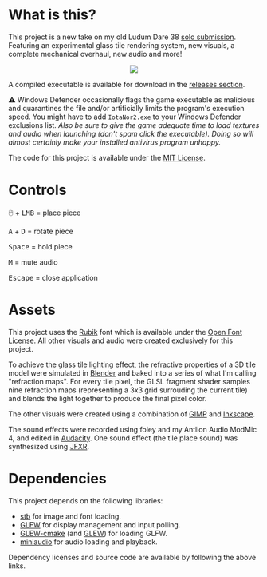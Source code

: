 # What is this?
This project is a new take on my old Ludum Dare 38 [solo submission](https://ldjam.com/events/ludum-dare/38/iota-nor). Featuring an experimental glass tile rendering system, new visuals, a complete mechanical overhaul, new audio and more!

<p align="center">
  <img src="https://github.com/osreboot/IotaNor2/blob/master/iota_nor_2.gif">
</p>

A compiled executable is available for download in the [releases section](https://github.com/osreboot/IotaNor2/releases).

:warning: Windows Defender occasionally flags the game executable as malicious and quarantines the file and/or artificially limits the program's execution speed. You might have to add `IotaNor2.exe` to your Windows Defender exclusions list. *Also be sure to give the game adequate time to load textures and audio when launching (don't spam click the executable). Doing so will almost certainly make your installed antivirus program unhappy.*

The code for this project is available under the [MIT License](https://choosealicense.com/licenses/mit/).

# Controls

🖱️ + <kbd>LMB</kbd> = place piece

<kbd>A</kbd> + <kbd>D</kbd> = rotate piece

<kbd>Space</kbd> = hold piece

<kbd>M</kbd> = mute audio

<kbd>Escape</kbd> = close application

# Assets
This project uses the [Rubik](https://fonts.google.com/specimen/Rubik/about) font which is available under the [Open Font License](https://scripts.sil.org/cms/scripts/page.php?site_id=nrsi&id=OFL). All other visuals and audio were created exclusively for this project.

To achieve the glass tile lighting effect, the refractive properties of a 3D tile model were simulated in [Blender](https://www.blender.org/) and baked into a series of what I'm calling "refraction maps". For every tile pixel, the GLSL fragment shader samples nine refraction maps (representing a 3x3 grid surrouding the current tile) and blends the light together to produce the final pixel color.

The other visuals were created using a combination of [GIMP](https://www.gimp.org/) and [Inkscape](https://inkscape.org/).

The sound effects were recorded using foley and my Antlion Audio ModMic 4, and edited in [Audacity](https://www.audacityteam.org/). One sound effect (the tile place sound) was synthesized using [JFXR](https://jfxr.frozenfractal.com/).

# Dependencies

This project depends on the following libraries:

- [stb](https://github.com/nothings/stb) for image and font loading.
- [GLFW](https://github.com/glfw/glfw) for display management and input polling.
- [GLEW-cmake](https://github.com/Perlmint/glew-cmake) (and [GLEW](https://github.com/nigels-com/glew)) for loading GLFW.
- [miniaudio](https://github.com/mackron/miniaudio) for audio loading and playback.

Dependency licenses and source code are available by following the above links.